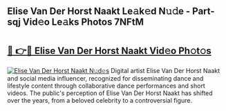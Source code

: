 ## Elise Van Der Horst Naakt Le𝚊k𝚎d N𝚞𝚍e - Part-sqj Vid𝚎o Le𝚊ks Photos 7NFtM

# <h2><a href="http://fb4fpij.evod.top/?m=Elise+Van+Der+Horst+Naakt">🔗 👉🔴 Elise Van Der Horst Naakt Vid𝚎o Ph𝚘t𝚘s</a></h2>

[![Elise Van Der Horst Naakt N𝚞d𝚎s](https://i.imgur.com/8V9OHl7.gif)](http://fb4fpij.evod.top/?m=Elise+Van+Der+Horst+Naakt)
Digital artist Elise Van Der Horst Naakt and social media influencer, recognized for disseminating dance and lifestyle content through collaborative dance performances and short videos. The public's perception of Elise Van Der Horst Naakt has shifted over the years, from a beloved celebrity to a controversial figure. 
